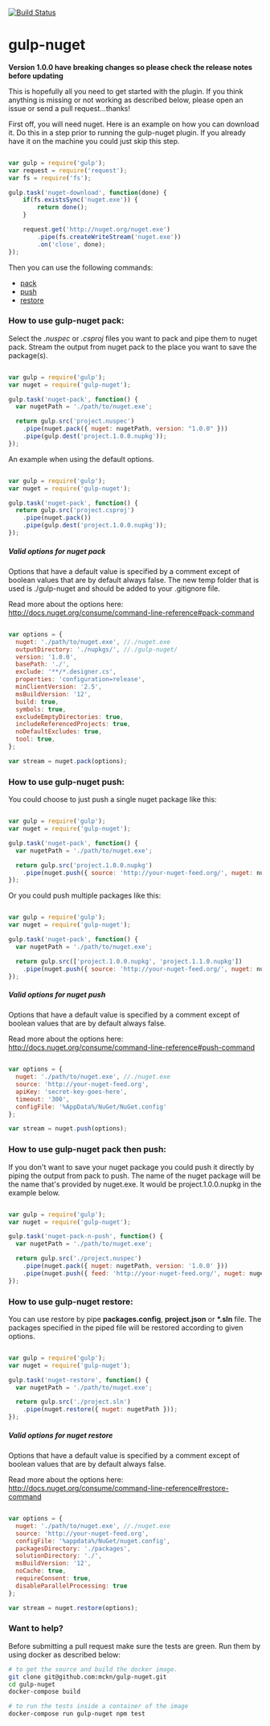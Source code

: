 [![Build Status](https://travis-ci.org/mckn/gulp-nuget.svg?branch=master)](https://travis-ci.org/mckn/gulp-nuget)

gulp-nuget
==========

**Version 1.0.0 have breaking changes so please check the release notes before updating**

This is hopefully all you need to get started with the plugin. If you think anything is missing or not working as described below, please open an issue or send a pull request...thanks!

First off, you will need nuget. Here is an example on how you can download it. Do this in a step prior to running the gulp-nuget plugin. If you already have it on the machine you could just skip this step.

```javascript

var gulp = require('gulp');
var request = require('request');
var fs = require('fs');

gulp.task('nuget-download', function(done) {
    if(fs.existsSync('nuget.exe')) {
        return done();
    }

    request.get('http://nuget.org/nuget.exe')
        .pipe(fs.createWriteStream('nuget.exe'))
        .on('close', done);
});

```

Then you can use the following commands:
* [pack](https://github.com/mckn/gulp-nuget#how-to-use-gulp-nuget-pack)
* [push](https://github.com/mckn/gulp-nuget#how-to-use-gulp-nuget-push)
* [restore](https://github.com/mckn/gulp-nuget#how-to-use-gulp-nuget-restore)

### How to use gulp-nuget pack:

Select the *.nuspec* or *.csproj* files you want to pack and pipe them to nuget pack. Stream the output from nuget pack to the place you want to save the package(s).

```javascript

var gulp = require('gulp');
var nuget = require('gulp-nuget');

gulp.task('nuget-pack', function() {
  var nugetPath = './path/to/nuget.exe';

  return gulp.src('project.nuspec')
    .pipe(nuget.pack({ nuget: nugetPath, version: "1.0.0" }))
    .pipe(gulp.dest('project.1.0.0.nupkg'));
});

```
An example when using the default options.

```javascript

var gulp = require('gulp');
var nuget = require('gulp-nuget');

gulp.task('nuget-pack', function() {
  return gulp.src('project.csproj')
    .pipe(nuget.pack())
    .pipe(gulp.dest('project.1.0.0.nupkg'));
});

```

##### Valid options for nuget pack
Options that have a default value is specified by a comment except of boolean values that are by default always false. The new temp folder that is used is ./gulp-nuget and should be added to your .gitignore file.

Read more about the options here:
http://docs.nuget.org/consume/command-line-reference#pack-command

```javascript

var options = {
  nuget: './path/to/nuget.exe', //./nuget.exe
  outputDirectory: './nupkgs/', //./gulp-nuget/
  version: '1.0.0',
  basePath: './',
  exclude: '**/*.designer.cs',
  properties: 'configuration=release',
  minClientVersion: '2.5',
  msBuildVersion: '12',
  build: true,
  symbols: true,
  excludeEmptyDirectories: true,
  includeReferencedProjects: true,
  noDefaultExcludes: true,
  tool: true,
};

var stream = nuget.pack(options);

```

### How to use gulp-nuget push:

You could choose to just push a single nuget package like this:

```javascript

var gulp = require('gulp');
var nuget = require('gulp-nuget');

gulp.task('nuget-pack', function() {
  var nugetPath = './path/to/nuget.exe';

  return gulp.src('project.1.0.0.nupkg')
    .pipe(nuget.push({ source: 'http://your-nuget-feed.org/', nuget: nugetPath, apiKey: 'secret-key-goes-here' }));
});

```

Or you could push multiple packages like this:

```javascript

var gulp = require('gulp');
var nuget = require('gulp-nuget');

gulp.task('nuget-pack', function() {
  var nugetPath = './path/to/nuget.exe';

  return gulp.src(['project.1.0.0.nupkg', 'project.1.1.0.nupkg'])
    .pipe(nuget.push({ source: 'http://your-nuget-feed.org/', nuget: nugetPath, apiKey: 'secret-key-goes-here' }));
});

```

##### Valid options for nuget push
Options that have a default value is specified by a comment except of boolean values that are by default always false.

Read more about the options here:
http://docs.nuget.org/consume/command-line-reference#push-command

```javascript

var options = {
  nuget: './path/to/nuget.exe', //./nuget.exe
  source: 'http://your-nuget-feed.org',
  apiKey: 'secret-key-goes-here',
  timeout: '300',
  configFile: '%AppData%/NuGet/NuGet.config'
};

var stream = nuget.push(options);

```

### How to use gulp-nuget pack then push:

If you don't want to save your nuget package you could push it directly by piping the output from pack to push. The name of the nuget package will be the name that's provided by nuget.exe. It would be project.1.0.0.nupkg in the example below.

```javascript

var gulp = require('gulp');
var nuget = require('gulp-nuget');

gulp.task('nuget-pack-n-push', function() {
  var nugetPath = './path/to/nuget.exe';

  return gulp.src('./project.nuspec')
    .pipe(nuget.pack({ nuget: nugetPath, version: '1.0.0' }))
    .pipe(nuget.push({ feed: 'http://your-nuget-feed.org/', nuget: nugetPath, apiKey: 'secret-key-goes-here' }));
});

```

### How to use gulp-nuget restore:

You can use restore by pipe **packages.config**, **project.json** or **\*.sln** file. The packages specified in the piped file will be restored according to given options.

```javascript

var gulp = require('gulp');
var nuget = require('gulp-nuget');

gulp.task('nuget-restore', function() {
  var nugetPath = './path/to/nuget.exe';

  return gulp.src('./project.sln')
    .pipe(nuget.restore({ nuget: nugetPath }));
});

```

##### Valid options for nuget restore
Options that have a default value is specified by a comment except of boolean values that are by default always false.

Read more about the options here:
http://docs.nuget.org/consume/command-line-reference#restore-command

```javascript

var options = {
  nuget: './path/to/nuget.exe', //./nuget.exe
  source: 'http://your-nuget-feed.org',
  configFile: '%appdata%/NuGet/nuget.config',
  packagesDirectory: './packages',
  solutionDirectory: './',
  msBuildVersion: '12',
  noCache: true,
  requireConsent: true,
  disableParallelProcessing: true
};

var stream = nuget.restore(options);

```

### Want to help?

Before submitting a pull request make sure the tests are green. Run them by using docker as described below:

```bash
# to get the source and build the docker image.
git clone git@github.com:mckn/gulp-nuget.git
cd gulp-nuget
docker-compose build

# to run the tests inside a container of the image
docker-compose run gulp-nuget npm test
```

